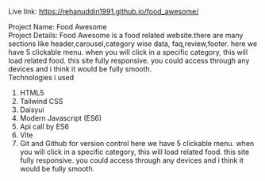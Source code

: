 Live link: https://rehanuddin1991.github.io/food_awesome/  <br/>

Project Name: Food Awesome <br/>
Project Details: Food Awesome is a food related website.there are many sections like header,carousel,category wise data, faq,review,footer. here we 
have 5 clickable menu. when you will click in a specific category, this will load related food. this site fully responsive. you could access through any devices and i think it would be fully smooth.
 <br/>
Technologies i used
1) HTML5
2) Tailwind CSS
3) Daisyui
4) Modern Javascript (ES6)
5) Api call by ES6
6) Vite
7) Git and Github for version control here we 
have 5 clickable menu. when you will click in a specific category, this will load related food. this site fully responsive. you could access through any devices and i think it would be fully smooth.
